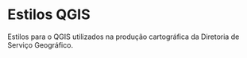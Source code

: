 # Estilos QGIS

Estilos para o QGIS utilizados na produção cartográfica da Diretoria de Serviço Geográfico.
